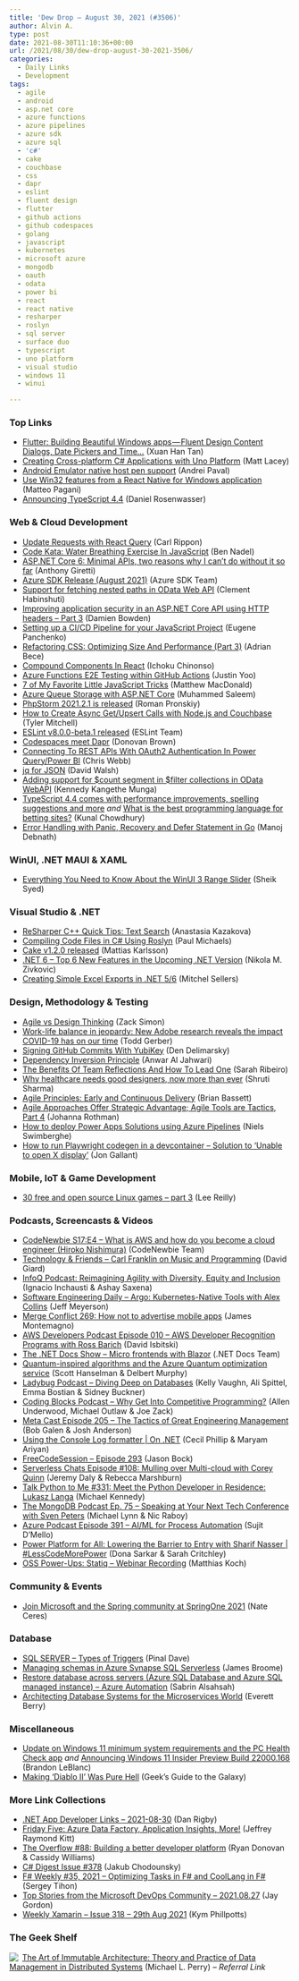 ```yaml
---
title: 'Dew Drop – August 30, 2021 (#3506)'
author: Alvin A.
type: post
date: 2021-08-30T11:10:36+00:00
url: /2021/08/30/dew-drop-august-30-2021-3506/
categories:
  - Daily Links
  - Development
tags:
  - agile
  - android
  - asp.net core
  - azure functions
  - azure pipelines
  - azure sdk
  - azure sql
  - 'c#'
  - cake
  - couchbase
  - css
  - dapr
  - eslint
  - fluent design
  - flutter
  - github actions
  - github codespaces
  - golang
  - javascript
  - kubernetes
  - microsoft azure
  - mongodb
  - oauth
  - odata
  - power bi
  - react
  - react native
  - resharper
  - roslyn
  - sql server
  - surface duo
  - typescript
  - uno platform
  - visual studio
  - windows 11
  - winui

---
```

### <a name="top"></a>Top Links

  * <a href="https://itnext.io/flutter-building-beautiful-windows-apps-fluent-design-content-dialogs-date-pickers-and-time-d0de282c2f23?source=rss-c43b2888fe62------2" target="_blank" rel="noopener">Flutter: Building Beautiful Windows apps — Fluent Design Content Dialogs, Date Pickers and Time…</a> (Xuan Han Tan)
  * <a href="http://feedproxy.google.com/~r/MattLacey/~3/aq3B2EVVb7I/creating-cross-platform-c-applications.html" target="_blank" rel="noopener">Creating Cross-platform C# Applications with Uno Platform</a> (Matt Lacey)
  * <a href="https://devblogs.microsoft.com/surface-duo/android-emulator-pen-support/?WT.mc_id=DOP-MVP-4025064" target="_blank" rel="noopener">Android Emulator native host pen support</a> (Andrei Paval)
  * <a href="https://microsoft.github.io/react-native-windows/blog/2021/08/05/win32component.html" target="_blank" rel="noopener">Use Win32 features from a React Native for Windows application</a> (Matteo Pagani)
  * <a href="https://devblogs.microsoft.com/typescript/announcing-typescript-4-4/?WT.mc_id=DOP-MVP-4025064" target="_blank" rel="noopener">Announcing TypeScript 4.4</a> (Daniel Rosenwasser)



### <a name="web"></a>Web & Cloud Development

  * <a href="https://www.carlrippon.com/update-requests-with-react-query/" target="_blank" rel="noopener">Update Requests with React Query</a> (Carl Rippon)
  * <a href="https://www.bennadel.com/blog/4104-code-kata-water-breathing-exercise-in-javascript.htm" target="_blank" rel="noopener">Code Kata: Water Breathing Exercise In JavaScript</a> (Ben Nadel)
  * <a href="https://anthonygiretti.com/2021/08/27/asp-net-core-6-minimal-apis-two-reasons-why-i-cant-do-without-it-so-far/" target="_blank" rel="noopener">ASP.NET Core 6: Minimal APIs, two reasons why I can’t do without it so far</a> (Anthony Giretti)
  * <a href="https://devblogs.microsoft.com/azure-sdk/azure-sdk-release-august-2021/?WT.mc_id=DOP-MVP-4025064" target="_blank" rel="noopener">Azure SDK Release (August 2021)</a> (Azure SDK Team)
  * <a href="https://devblogs.microsoft.com/odata/support-for-fetching-nested-paths-in-odata-web-api/?WT.mc_id=DOP-MVP-4025064" target="_blank" rel="noopener">Support for fetching nested paths in OData Web API</a> (Clement Habinshuti)
  * <a href="https://damienbod.com/2021/08/30/improving-application-security-in-an-asp-net-core-api-using-http-headers-part-3/" target="_blank" rel="noopener">Improving application security in an ASP.NET Core API using HTTP headers – Part 3</a> (Damien Bowden)
  * <a href="https://dhtmlx.com/blog/setting-ci-cd-pipeline-javascript-project/" target="_blank" rel="noopener">Setting up a CI/CD Pipeline for your JavaScript Project</a> (Eugene Panchenko)
  * <a href="https://smashingmagazine.com/2021/08/refactoring-css-optimizing-size-performance-part3/" target="_blank" rel="noopener">Refactoring CSS: Optimizing Size And Performance (Part 3)</a> (Adrian Bece)
  * <a href="https://smashingmagazine.com/2021/08/compound-components-react/" target="_blank" rel="noopener">Compound Components In React</a> (Ichoku Chinonso)
  * <a href="https://dev.to/azure/azure-functions-e2e-testing-within-github-actions-51m2" target="_blank" rel="noopener">Azure Functions E2E Testing within GitHub Actions</a> (Justin Yoo)
  * <a href="https://medium.com/young-coder/7-of-my-favorite-little-javascript-tricks-4f2a1cfe68b4?source=rss----d3d5cbdde463---4" target="_blank" rel="noopener">7 of My Favorite Little JavaScript Tricks</a> (Matthew MacDonald)
  * <a href="https://code-maze.com/azure-queue-storage-aspnetcore/" target="_blank" rel="noopener">Azure Queue Storage with ASP.NET Core</a> (Muhammed Saleem)
  * <a href="https://blog.jetbrains.com/phpstorm/2021/08/phpstorm-2021-2-1-is-released/" target="_blank" rel="noopener">PhpStorm 2021.2.1 is released</a> (Roman Pronskiy)
  * <a href="https://blog.couchbase.com/how-to-create-nodejs-async-get-upsert-calls-with-couchbase/" target="_blank" rel="noopener">How to Create Async Get/Upsert Calls with Node.js and Couchbase</a> (Tyler Mitchell)
  * <a href="https://eslint.org/blog/2021/08/eslint-v8.0.0-beta.1-released" target="_blank" rel="noopener">ESLint v8.0.0-beta.1 released</a> (ESLint Team)
  * <a href="https://www.donovanbrown.com/post/codespaces-meet-dapr" target="_blank" rel="noopener">Codespaces meet Dapr</a> (Donovan Brown)
  * <a href="https://blog.crossjoin.co.uk/2021/08/29/connecting-to-rest-apis-with-oauth2-authentication-in-power-query-power-bi/" target="_blank" rel="noopener">Connecting To REST APIs With OAuth2 Authentication In Power Query/Power BI</a> (Chris Webb)
  * <a href="https://davidwalsh.name/jq" target="_blank" rel="noopener">jq for JSON</a> (David Walsh)
  * <a href="https://devblogs.microsoft.com/odata/adding-support-for-count-segment-in-filter-collections-in-odata-webapi/?WT.mc_id=DOP-MVP-4025064" target="_blank" rel="noopener">Adding support for $count segment in $filter collections in OData WebAPI</a> (Kennedy Kangethe Munga)
  * <a href="http://feedproxy.google.com/~r/kunal2383/~3/zWVa_YOvMRU/typescript-4-4-update.html" target="_blank" rel="noopener">TypeScript 4.4 comes with performance improvements, spelling suggestions and more</a> _and_ <a href="http://feedproxy.google.com/~r/kunal2383/~3/vCOOC-MaBj8/best-programming-language.html" target="_blank" rel="noopener">What is the best programming language for betting sites?</a> (Kunal Chowdhury)
  * <a href="https://www.developer.com/languages/go-error-handling-with-panic-recovery-and-defer/" target="_blank" rel="noopener">Error Handling with Panic, Recovery and Defer Statement in Go</a> (Manoj Debnath)



### <a name="silverlight"></a>WinUI, .NET MAUI & XAML

  * <a href="https://www.syncfusion.com/blogs/post/everything-you-need-to-know-about-the-winui-3-range-slider.aspx" target="_blank" rel="noopener">Everything You Need to Know About the WinUI 3 Range Slider</a> (Sheik Syed)



### <a name="dotnet"></a>Visual Studio & .NET

  * <a href="https://blog.jetbrains.com/rscpp/2021/08/27/resharper-c-quick-tips-text-search/" target="_blank" rel="noopener">ReSharper C++ Quick Tips: Text Search</a> (Anastasia Kazakova)
  * <a href="https://www.pmichaels.net/2021/08/29/compiling-code-files-in-c-using-roslyn/?utm_source=rss&utm_medium=rss&utm_campaign=compiling-code-files-in-c-using-roslyn" target="_blank" rel="noopener">Compiling Code Files in C# Using Roslyn</a> (Paul Michaels)
  * <a href="http://cakebuild.net/blog/2021/08/cake-v1.2.0-released" target="_blank" rel="noopener">Cake v1.2.0 released</a> (Mattias Karlsson)
  * <a href="https://rubikscode.net/2021/08/30/net-6-top-6-new-features-in-the-upcoming-net-6-version/" target="_blank" rel="noopener">.NET 6 – Top 6 New Features in the Upcoming .NET Version</a> (Nikola M. Zivkovic)
  * <a href="https://www.mitchelsellers.com/blog/article/creating-simple-excel-exports-in-net-5-6" target="_blank" rel="noopener">Creating Simple Excel Exports in .NET 5/6</a> (Mitchel Sellers)



### <a name="design"></a>Design, Methodology & Testing

  * <a href="https://bignerdranch.com/blog/agile-vs-design-thinking/" target="_blank" rel="noopener">Agile vs Design Thinking</a> (Zack Simon)
  * <a href="https://blog.adobe.com/en/publish/2021/08/26/new-research-from-adobe-document-cloud-shows-how-pandemic-is-changing-our-relationship-with-time.html" target="_blank" rel="noopener">Work-life balance in jeopardy: New Adobe research reveals the impact COVID-19 has on our time</a> (Todd Gerber)
  * <a href="https://den.dev/blog/signing-github-commits-yubikey/" target="_blank" rel="noopener">Signing GitHub Commits With YubiKey</a> (Den Delimarsky)
  * <a href="https://better-dev.io/dependency-inversion-principle/" target="_blank" rel="noopener">Dependency Inversion Principle</a> (Anwar Al Jahwari)
  * <a href="https://blog.trello.com/team-reflections-and-how-to-lead-one" target="_blank" rel="noopener">The Benefits Of Team Reflections And How To Lead One</a> (Sarah Ribeiro)
  * <a href="http://blogs.quovantis.com/why-healthcare-needs-good-designers-now-more-than-ever/" target="_blank" rel="noopener">Why healthcare needs good designers, now more than ever</a> (Shruti Sharma)
  * <a href="https://www.simplethread.com/agile-principles-1-early-and-continuous/" target="_blank" rel="noopener">Agile Principles: Early and Continuous Delivery</a> (Brian Bassett)
  * <a href="http://feedproxy.google.com/~r/ManagingProductDevelopment/~3/ZUisMfKqRhA/" target="_blank" rel="noopener">Agile Approaches Offer Strategic Advantage; Agile Tools are Tactics, Part 4</a> (Johanna Rothman)
  * <a href="https://swimburger.net/blog/dynamics/how-to-deploy-power-apps-solutions-using-azure-pipelines" target="_blank" rel="noopener">How to deploy Power Apps Solutions using Azure Pipelines</a> (Niels Swimberghe)
  * <a href="http://feedproxy.google.com/~r/jongallant/~3/wje4W3r2eC4/" target="_blank" rel="noopener">How to run Playwright codegen in a devcontainer &#8211; Solution to &#8216;Unable to open X display&#8217;</a> (Jon Gallant)



### <a name="mobile"></a>Mobile, IoT & Game Development

  * <a href="https://github.blog/2021-08-27-30-free-and-open-source-linux-games-part-3/" target="_blank" rel="noopener">30 free and open source Linux games – part 3</a> (Lee Reilly)



### <a name="podcasts"></a>Podcasts, Screencasts & Videos

  * <a href="https://www.codenewbie.org/podcast/what-is-aws" target="_blank" rel="noopener">CodeNewbie S17:E4 &#8211; What is AWS and how do you become a cloud engineer (Hiroko Nishimura)</a> (CodeNewbie Team)
  * <a href="https://www.DavidGiard.com/2021/08/30/CarlFranklinOnMusicAndProgramming.aspx" target="_blank" rel="noopener">Technology & Friends &#8211; Carl Franklin on Music and Programming</a> (David Giard)
  * <a href="https://www.infoq.com/podcasts/diversity-equity-inclusion-agility/?utm_campaign=infoq_content&utm_source=infoq&utm_medium=feed&utm_term=global" target="_blank" rel="noopener">InfoQ Podcast: Reimagining Agility with Diversity, Equity and Inclusion</a> (Ignacio Inchausti & Ashay Saxena)
  * <a href="https://softwareengineeringdaily.com/2021/08/30/argo-kubernetes-native-tools-with-alex-collins/?utm_source=rss&utm_medium=rss&utm_campaign=argo-kubernetes-native-tools-with-alex-collins" target="_blank" rel="noopener">Software Engineering Daily &#8211; Argo: Kubernetes-Native Tools with Alex Collins</a> (Jeff Meyerson)
  * <a href="http://www.mergeconflict.fm/269" target="_blank" rel="noopener">Merge Conflict 269: How not to advertise mobile apps</a> (James Montemagno)
  * <a href="https://soundcloud.com/awsdevelopers/episode-010-aws-developer-recognition-programs-with-ross-barich" target="_blank" rel="noopener">AWS Developers Podcast Episode 010 &#8211; AWS Developer Recognition Programs with Ross Barich</a> (David Isbitski)
  * <a href="http://www.youtube.com/watch?v=8Ac2QMdusrs" target="_blank" rel="noopener">The .NET Docs Show &#8211; Micro frontends with Blazor</a> (.NET Docs Team)
  * <a href="https://channel9.msdn.com/Shows/Azure-Friday/Quantum-inspired-algorithms-and-the-Azure-Quantum-optimization-service?WT.mc_id=DOP-MVP-4025064" target="_blank" rel="noopener">Quantum-inspired algorithms and the Azure Quantum optimization service</a> (Scott Hanselman & Delbert Murphy)
  * <a href="https://www.ladybug.dev/episodes/databases" target="_blank" rel="noopener">Ladybug Podcast &#8211; Diving Deep on Databases</a> (Kelly Vaughn, Ali Spittel, Emma Bostian & Sidney Buckner)
  * <a href="https://www.codingblocks.net/podcast/why-get-into-competitive-programming/" target="_blank" rel="noopener">Coding Blocks Podcast &#8211; Why Get Into Competitive Programming?</a> (Allen Underwood, Michael Outlaw & Joe Zack)
  * <a href="https://www.meta-cast.com/episode/episode-205-the-tactics-of-great-engineering-management" target="_blank" rel="noopener">Meta Cast Episode 205 &#8211; The Tactics of Great Engineering Management</a> (Bob Galen & Josh Anderson)
  * <a href="https://channel9.msdn.com/Shows/On-NET/Using-the-Console-Log-formatter?WT.mc_id=DOP-MVP-4025064" target="_blank" rel="noopener">Using the Console Log formatter | On .NET</a> (Cecil Phillip & Maryam Ariyan)
  * <a href="http://www.youtube.com/watch?v=Dw-P_6BGquQ" target="_blank" rel="noopener">FreeCodeSession &#8211; Episode 293</a> (Jason Bock)
  * <a href="https://www.serverlesschats.com/108" target="_blank" rel="noopener">Serverless Chats Episode #108: Mulling over Multi-cloud with Corey Quinn</a> (Jeremy Daly & Rebecca Marshburn)
  * <a href="https://talkpython.fm/episodes/show/331/meet-the-python-developer-in-residence-lukasz-langa" target="_blank" rel="noopener">Talk Python to Me #331: Meet the Python Developer in Residence: Lukasz Langa</a> (Michael Kennedy)
  * <a href="https://mongodb.libsyn.com/ep-75-speaking-at-your-next-tech-conference-with-sven-peters" target="_blank" rel="noopener">The MongoDB Podcast Ep. 75 &#8211; Speaking at Your Next Tech Conference with Sven Peters</a> (Michael Lynn & Nic Raboy)
  * <a href="http://azpodcast.azurewebsites.net/post/Episode-391-AIML-for-Process-Automation" target="_blank" rel="noopener">Azure Podcast Episode 391 &#8211; AI/ML for Process Automation</a> (Sujit D&#8217;Mello)
  * <a href="https://channel9.msdn.com/Shows/Less-Code-More-Power/Power-Platform-for-All-Lowering-the-Barrier-to-Entry-with-Sharif-Nasser?WT.mc_id=DOP-MVP-4025064" target="_blank" rel="noopener">Power Platform for All: Lowering the Barrier to Entry with Sharif Nasser | #LessCodeMorePower</a> (Dona Sarkar & Sarah Critchley)
  * <a href="https://blog.jetbrains.com/dotnet/2021/08/27/oss-powerups-statiq-webinar-recording/" target="_blank" rel="noopener">OSS Power-Ups: Statiq – Webinar Recording</a> (Matthias Koch)



### <a name="events"></a>Community & Events

  * <a href="https://cloudblogs.microsoft.com/opensource/2021/08/27/join-microsoft-and-the-spring-community-at-springone-2021/?WT.mc_id=DOP-MVP-4025064" target="_blank" rel="noopener">Join Microsoft and the Spring community at SpringOne 2021</a> (Nate Ceres)



### <a name="sql"></a>Database

  * <a href="https://blog.sqlauthority.com/2021/08/30/sql-server-types-of-triggers/?utm_source=rss&utm_medium=rss&utm_campaign=sql-server-types-of-triggers" target="_blank" rel="noopener">SQL SERVER – Types of Triggers</a> (Pinal Dave)
  * <a href="https://endjin.com/blog/2021/08/managing-schemas-in-azure-synapse-sql-serverless.html" target="_blank" rel="noopener">Managing schemas in Azure Synapse SQL Serverless</a> (James Broome)
  * <a href="https://techcommunity.microsoft.com/t5/azure-database-support-blog/restore-database-across-servers-azure-sql-database-and-azure-sql/ba-p/2636181?WT.mc_id=DOP-MVP-4025064" target="_blank" rel="noopener">Restore database across servers (Azure SQL Database and Azure SQL managed instance) &#8211; Azure Automation</a> (Sabrin Alsahsah)
  * <a href="https://dzone.com/articles/architecting-database-systems-for-the-microservice" target="_blank" rel="noopener">Architecting Database Systems for the Microservices World</a> (Everett Berry)



### <a name="misc"></a>Miscellaneous

  * <a href="https://blogs.windows.com/windows-insider/2021/08/27/update-on-windows-11-minimum-system-requirements-and-the-pc-health-check-app/?WT.mc_id=WD-MVP-4025064" target="_blank" rel="noopener">Update on Windows 11 minimum system requirements and the PC Health Check app</a> _and_ <a href="https://blogs.windows.com/blog/2021/08/27/announcing-windows-11-insider-preview-build-22000-168/?WT.mc_id=WD-MVP-4025064" target="_blank" rel="noopener">Announcing Windows 11 Insider Preview Build 22000.168</a> (Brandon LeBlanc)
  * <a href="https://www.wired.com/2021/08/geeks-guide-david-l-craddock/" target="_blank" rel="noopener">Making ‘Diablo II’ Was Pure Hell</a> (Geek&#8217;s Guide to the Galaxy)



### <a name="links"></a>More Link Collections

  * <a href="https://links.danrigby.com/2021/08/app-developer-links-2021-08-30/" target="_blank" rel="noopener">.NET App Developer Links &#8211; 2021-08-30</a> (Dan Rigby)
  * <a href="https://techcommunity.microsoft.com/t5/microsoft-mvp-award-program-blog/friday-five-azure-data-factory-application-insights-more/ba-p/2688486?WT.mc_id=DOP-MVP-4025064" target="_blank" rel="noopener">Friday Five: Azure Data Factory, Application Insights, More!</a> (Jeffrey Raymond Kitt)
  * <a href="https://stackoverflow.blog/2021/08/27/the-overflow-88-building-a-better-developer-platform/" target="_blank" rel="noopener">The Overflow #88: Building a better developer platform</a> (Ryan Donovan & Cassidy Williams)
  * <a href="http://feedproxy.google.com/~r/digest-csharp/~3/XHSfea7PIVE/378" target="_blank" rel="noopener">C# Digest Issue #378</a> (Jakub Chodounsky)
  * <a href="https://sergeytihon.com/2021/08/28/f-weekly-35-2021-optimizing-tasks-in-f-and-coollang-in-f/" target="_blank" rel="noopener">F# Weekly #35, 2021 – Optimizing Tasks in F# and CoolLang in F#</a> (Sergey Tihon)
  * <a href="https://devblogs.microsoft.com/devops/top-stories-from-the-microsoft-devops-community-2021-08-27/?WT.mc_id=DOP-MVP-4025064" target="_blank" rel="noopener">Top Stories from the Microsoft DevOps Community – 2021.08.27</a> (Jay Gordon)
  * <a href="https://weeklyxamarin.com/issues/318" target="_blank" rel="noopener">Weekly Xamarin &#8211; Issue 318 &#8211; 29th Aug 2021</a> (Kym Phillpotts)



### <a name="shelf"></a>The Geek Shelf

<a href="https://www.amazon.com/dp/1484259548/?tag=amavin-20" target="_blank" rel="noopener"><img decoding="async" align="left" style="border: 0px currentcolor; border-image: none; float: left; display: inline; background-image: none;" src="https://m.media-amazon.com/images/I/41tAp5TgayL._SS135_.jpg" border="0" /></a>&nbsp;<a href="https://www.amazon.com/dp/1484259548/?tag=amavin-20" target="_blank" rel="noopener">The Art of Immutable Architecture: Theory and Practice of Data Management in Distributed Systems</a> (Michael L. Perry) _&#8211; Referral Link_